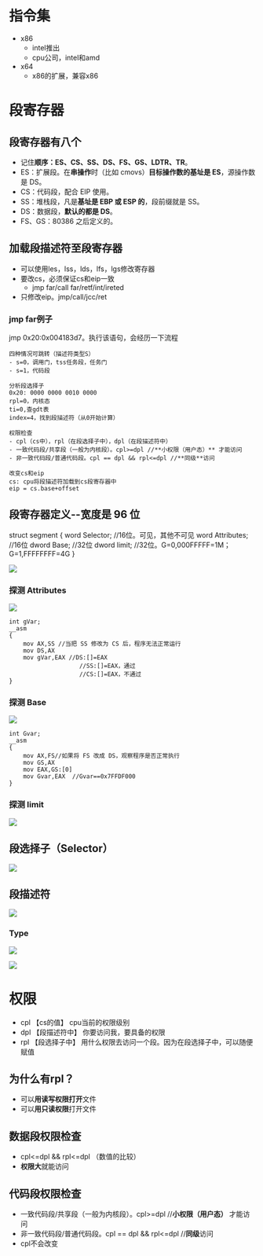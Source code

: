 
# 指令集
- x86
	- intel推出
	- cpu公司，intel和amd
- x64
	- x86的扩展，兼容x86

# 段寄存器
## 段寄存器有八个
- 记住**顺序：ES、CS、SS、DS、FS、GS、LDTR、TR**。
- ES：扩展段。在**串操作**时（比如 cmovs）**目标操作数的基址是 ES**，源操作数是 DS。
- CS：代码段，配合 EIP 使用。
- SS：堆栈段，凡是**基址是 EBP 或 ESP 的**，段前缀就是 SS。
- DS：数据段，**默认的都是 DS**。
- FS、GS：80386 之后定义的。

## 加载段描述符至段寄存器
- 可以使用les，lss，lds，lfs，lgs修改寄存器
- 要改cs，必须保证cs和eip一致
	- jmp far/call far/retf/int/ireted
- 只修改eip。jmp/call/jcc/ret 

### jmp far例子
jmp 0x20:0x004183d7。执行该语句，会经历一下流程
```
四种情况可跳转（描述符类型S）
- s=0，调用门，tss任务段，任务门
- s=1，代码段

分析段选择子
0x20: 0000 0000 0010 0000
rpl=0，内核态
ti=0,查gdt表
index=4，找到段描述符（从0开始计算）

权限检查
- cpl（cs中），rpl（在段选择子中），dpl（在段描述符中）
- 一致代码段/共享段（一般为内核段）。cpl>=dpl //**小权限（用户态）** 才能访问
- 非一致代码段/普通代码段。cpl == dpl && rpl<=dpl //**同级**访问

改变cs和eip
cs: cpu将段描述符加载到cs段寄存器中
eip = cs.base+offset
```

## 段寄存器定义--宽度是 96 位
struct segment { 
 word Selector; 	//16位。可见，其他不可见
 word Attributes;	//16位
 dword Base;		//32位
 dword limit;		//32位。G=0,000FFFFF=1M；G=1,FFFFFFFF=4G
}

![](../../photo/Pasted%20image%2020221206184320.png)
### 探测 Attributes
![](../../photo/Pasted%20image%2020221206185914.png)
```
int gVar; 
__asm 
{ 
	mov AX,SS //当把 SS 修改为 CS 后，程序无法正常运行
	mov DS,AX 
	mov gVar,EAX //DS:[]=EAX
					//SS:[]=EAX，通过
					//CS:[]=EAX，不通过
} 
```
### 探测 Base
![](../../photo/Pasted%20image%2020221206194546.png)
```
int Gvar; 
__asm 
{ 
	mov AX,FS//如果将 FS 改成 DS，观察程序是否正常执行
	mov GS,AX 
	mov EAX,GS:[0] 
	mov Gvar,EAX  //Gvar==0x7FFDF000
} 
```
### 探测 limit
![](../../photo/Pasted%20image%2020221206194645.png)

## 段选择子（Selector）
![](../../photo/Pasted%20image%2020221207113346.png)

## 段描述符
![](../../photo/Pasted%20image%2020221207095404.png)
### Type
![](../../photo/Pasted%20image%2020221207111918.png)

![](../../photo/Pasted%20image%2020221207112039.png)

# 权限
- cpl 【cs的值】 cpu当前的权限级别
- dpl 【段描述符中】 你要访问我，要具备的权限
- rpl 【段选择子中】 用什么权限去访问一个段。因为在段选择子中，可以随便赋值

## 为什么有rpl？
- 可以**用读写权限打开**文件
- 可以**用只读权限**打开文件

## 数据段权限检查
- cpl<=dpl && rpl<=dpl （数值的比较）
- **权限大**就能访问

## 代码段权限检查
- 一致代码段/共享段（一般为内核段）。cpl>=dpl //**小权限（用户态）** 才能访问
- 非一致代码段/普通代码段。cpl == dpl && rpl<=dpl //**同级**访问
- cpl不会改变